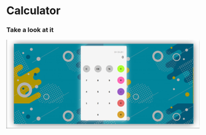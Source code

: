 # Calculator

### Take a look at it

![Calculator_ss](https://github.com/Priyanshi23Meghwani/Calculator/blob/main/calc3.png)
